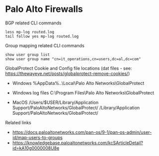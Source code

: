 # Palo Alto Firewalls

BGP related CLI commands

    less mp-log routed.log
    tail follow yes mp-log routed.log

Group mapping related CLI commands

    show user group list
    show user group name "cn=it_operations,cn=users,dc=al,dc=com"

GlobalProtect Cookie and Config file locations (dat files - see: https://thewayeye.net/posts/globalprotect-remove-cookies/)

* Windows
    %AppData%\..\Local\Palo Alto Networks\GlobalProtect

* Windows log files
    C:\Program Files\Palo Alto Networks\GlobalProtect

* MacOS
    /Users/$USER/Library/Application Support/PaloAltoNetworks/GlobalProtect/
    /Library/Application Support/PaloAltoNetworks/GlobalProtect/


Related links

* https://docs.paloaltonetworks.com/pan-os/9-1/pan-os-admin/user-id/map-users-to-groups
* https://knowledgebase.paloaltonetworks.com/kcSArticleDetail?id=kA10g0000008U8e


